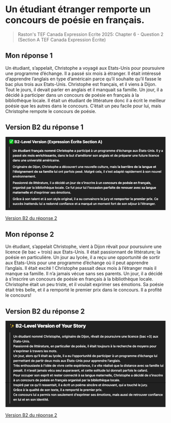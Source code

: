 # Un étudiant étranger remporte un concours de poésie en français.
> Raston's TEF Canada Expression Ecrite 2025: Chapter 6 - Question 2 (Section A TEF Canada Expression Écrite)

## Mon réponse 1

Un étudiant, s’appelait, Christophe a voyagé aux Etats-Unis pour poursuivre une programme
d’échange. Il a passé six mois à étranger. Il était intéressé d’apprendre l’anglais en type
d’américain parce qu’il souhaite qu’il fasse le bac plus trois aux Etats-Unis. Christophe est français, et il viens à Dijon. Tout le jours, il devait parler en anglais et il manquait sa famille. Un jour, il a décidé à participer dans un concours de poésie en français à la bibliothèque locale. Il était un étudiant de littérature donc il a écrit le meilleur poésie que les autres dans le concours. C’était un peu facile pour lui, mais Christophe rempote le concours de poésie.

## Version B2 du réponse 1

![Version B2 du réponse 1](https://raw.githubusercontent.com/kjeshang/MyFrenchLearningBlog_Backend/refs/heads/main/Blog%20Posts/B1/Raston's%20Expression%20Ecrite%202025/Images/Chapter%206%20-%20Question%202(1).png)

[Version B2 du réponse 2](https://raw.githubusercontent.com/kjeshang/MyFrenchLearningBlog_Backend/refs/heads/main/Blog%20Posts/B1/Raston's%20Expression%20Ecrite%202025/Images/Chapter%206%20-%20Question%202(1).png)

## Mon réponse 2

Un étudiant, s’appelait Christophe, vient à Dijon rêvait pour poursuivre une licence (le bac + trois) aux Etats-Unis. Il était passionnant de littérature; la poésie en particulière. Un jour au lycée, il a reçu une opportunité de sortir aux Etats-Unis pour une programme d’échange où il peut apprendre l’anglais. Il était excité ! Christophe passait deux mois à l’étranger mais il manque sa famille. Il n’a jamais vécue sans ses parents. Un jour, il a décidé à s’inscrire un concours de poésie en français à la bibliothèque locale. Christophe était un peu triste, et il voulait exprimer ses émotions. Sa poésie était très belle, et il a remporté le premier prix dans le concours. Il a profité le concours!

## Version B2 du réponse 2

![Version B2 du réponse 2](https://raw.githubusercontent.com/kjeshang/MyFrenchLearningBlog_Backend/refs/heads/main/Blog%20Posts/B1/Raston's%20Expression%20Ecrite%202025/Images/Chapter%206%20-%20Question%202(2).png)

[Version B2 du réponse 2](https://raw.githubusercontent.com/kjeshang/MyFrenchLearningBlog_Backend/refs/heads/main/Blog%20Posts/B1/Raston's%20Expression%20Ecrite%202025/Images/Chapter%206%20-%20Question%202(2).png)